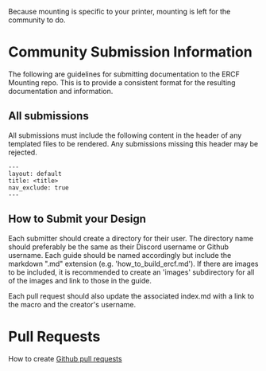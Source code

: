 Because mounting is specific to your printer, mounting is left for the community to do. 

# Community Submission Information

The following are guidelines for submitting documentation to the ERCF Mounting repo. This is to provide a consistent format for the resulting documentation and information.

## All submissions

All submissions must include the following content in the header of any templated files to be rendered. Any submissions missing this header may be rejected.

<!-- {% raw %} -->
```
---
layout: default
title: <title>
nav_exclude: true
---
```
<!-- {% endraw %} -->

## How to Submit your Design

Each submitter should create a directory for their user. The directory name should preferably be the same as their Discord username or Github username. Each guide should be named accordingly but include the markdown ".md" extension (e.g. 'how\_to\_build\_ercf.md'). If there are images to be included, it is recommended to create an 'images' subdirectory for all of the images and link to those in the guide.

Each pull request should also update the associated index.md with a link to the macro and the creator's username.

# Pull Requests

How to create [Github pull requests](././pull_request_guide.md)

